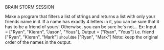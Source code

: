 BRAIN STORM SESSION

Make a program that filters a list of strings and returns a list with only your friends name in it.
If a name has exactly 4 letters in it, you can be sure that it has to be a friend of yours! Otherwise, you can be sure he's not...
Ex: Input = ["Ryan", "Kieran", "Jason", "Yous"], Output = ["Ryan", "Yous"]
i.e.
friend ["Ryan", "Kieran", "Mark"] `shouldBe` ["Ryan", "Mark"]
Note: keep the original order of the names in the output.
